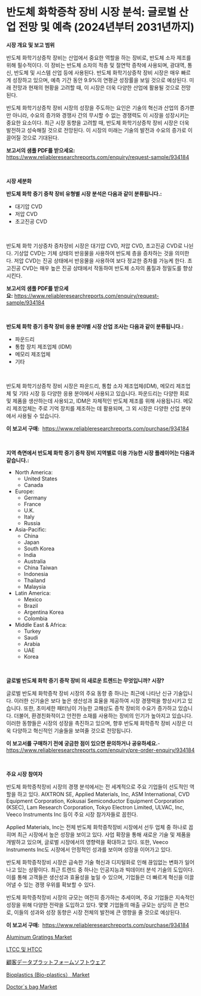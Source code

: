 <p><h1>반도체 화학증착 장비 시장 분석: 글로벌 산업 전망 및 예측 (2024년부터 2031년까지)</h1></p><p><strong>시장 개요 및 보고 범위</strong></p>
<p><p>반도체 화학기상증착 장비는 산업에서 중요한 역할을 하는 장비로, 반도체 소자 제조를 위해 필수적이다. 이 장비는 반도체 소자의 적층 및 절연막 증착에 사용되며, 광대역, 통신, 반도체 및 시스템 산업 등에 사용된다. 반도체 화학기상증착 장비 시장은 매우 빠르게 성장하고 있으며, 예측 기간 동안 9.9%의 연평균 성장률을 보일 것으로 예상된다. 미래 전망과 현재의 현황을 고려할 때, 이 시장은 더욱 다양한 산업에 활용될 것으로 전망된다.</p><p>반도체 화학기상증착 장비 시장의 성장을 주도하는 요인은 기술의 혁신과 산업의 증가뿐만 아니라, 수요의 증가와 경쟁사 간의 무시할 수 없는 경쟁력도 이 시장을 성장시키는 중요한 요소이다. 최근 시장 동향을 고려할 때, 반도체 화학기상증착 장비 시장은 더욱 발전하고 성숙해질 것으로 전망된다. 이 시장의 미래는 기술의 발전과 수요의 증가로 이끌어질 것으로 기대된다.</p></p>
<p><strong>보고서의 샘플 PDF를 받으세요:</strong> <a href="https://www.reliableresearchreports.com/enquiry/request-sample/934184">https://www.reliableresearchreports.com/enquiry/request-sample/934184</a></p>
<p>&nbsp;</p>
<p><strong>시장 세분화</strong></p>
<p><strong>반도체 화학 증기 증착 장비 유형별 시장 분석은 다음과 같이 분류됩니다.:</strong></p>
<p><ul><li>대기압 CVD</li><li>저압 CVD</li><li>초고진공 CVD</li></ul></p>
<p>&nbsp;</p>
<p><p>반도체 화학 기상증차 증차장비 시장은 대기압 CVD, 저압 CVD, 초고진공 CVD로 나뉜다. 기상압 CVD는 기체 상태의 반응물을 사용하여 반도체 층을 증차하는 것을 의미한다. 저압 CVD는 진공 상태에서 반응물을 사용하여 보다 정교한 증차를 가능케 한다. 초고진공 CVD는 매우 높은 진공 상태에서 작동하여 반도체 소자의 품질과 정밀도를 향상시킨다.</p></p>
<p><strong>보고서의 샘플 PDF를 받으세요:</strong>&nbsp;<a href="https://www.reliableresearchreports.com/enquiry/request-sample/934184">https://www.reliableresearchreports.com/enquiry/request-sample/934184</a></p>
<p>&nbsp;</p>
<p><strong> 반도체 화학 증기 증착 장비 응용 분야별 시장 산업 조사는 다음과 같이 분류됩니다.:</strong></p>
<p><ul><li>파운드리</li><li>통합 장치 제조업체 (IDM)</li><li>메모리 제조업체</li><li>기타</li></ul></p>
<p>&nbsp;</p>
<p><p>반도체 화학기상증착 장비 시장은 파운드리, 통합 소자 제조업체(IDM), 메모리 제조업체 및 기타 시장 등 다양한 응용 분야에서 사용되고 있습니다. 파운드리는 다양한 회로 및 제품을 생산하는데 사용되고, IDM은 자체적인 반도체 제조를 위해 사용됩니다. 메모리 제조업체는 주로 기억 장치를 제조하는 데 활용되며, 그 외 시장은 다양한 산업 분야에서 사용될 수 있습니다.</p></p>
<p><strong>이 보고서 구매:</strong>&nbsp; <a href="https://www.reliableresearchreports.com/purchase/934184">https://www.reliableresearchreports.com/purchase/934184</a></p>
<p>&nbsp;</p>
<p><strong>지역 측면에서 반도체 화학 증기 증착 장비 지역별로 이용 가능한 시장 플레이어는 다음과 같습니다.:</strong></p>
<p><ul>
    <li>
        North America:
        <ul>
            <li>United States</li>
            <li>Canada</li>
        </ul>
    </li>
    <li>
        Europe:
        <ul>
            <li>Germany</li>
            <li>France</li>
            <li>U.K.</li>
            <li>Italy</li>
            <li>Russia</li>
        </ul>
    </li>
    <li>
        Asia-Pacific:
        <ul>
            <li>China</li>
            <li>Japan</li>
            <li>South Korea</li>
            <li>India</li>
            <li>Australia</li>
            <li>China Taiwan</li>
            <li>Indonesia</li>
            <li>Thailand</li>
            <li>Malaysia</li>
        </ul>
    </li>
    <li>
        Latin America:
        <ul>
            <li>Mexico</li>
            <li>Brazil</li>
            <li>Argentina Korea</li>
            <li>Colombia</li>
        </ul>
    </li>
    <li>
        Middle East & Africa:
        <ul>
            <li>Turkey</li>
            <li>Saudi</li>
            <li>Arabia</li>
            <li>UAE</li>
            <li>Korea</li>
        </ul>
    </li>
    </ul></p>
<p>&nbsp;</p>
<p><strong>글로벌 반도체 화학 증기 증착 장비 의 새로운 트렌드는 무엇입니까? 시장?</strong></p>
<p><p>글로벌 반도체 화학증착 장비 시장의 주요 동향 중 하나는 최근에 나타난 신규 기술입니다. 이러한 신기술은 보다 높은 생산성과 효율을 제공하여 시장 경쟁력을 향상시키고 있습니다. 또한, 초미세한 패터닝이 가능한 고해상도 증착 장비의 수요가 증가하고 있습니다. 더불어, 환경친화적이고 안전한 소재를 사용하는 장비의 인기가 높아지고 있습니다. 이러한 동향들은 시장의 성장을 촉진하고 있으며, 향후 반도체 화학증착 장비 시장은 더욱 다양하고 혁신적인 기술들을 보여줄 것으로 전망됩니다.</p></p>
<p><strong>이 보고서를 구매하기 전에 궁금한 점이 있으면 문의하거나 공유하세요.</strong>- <a href="https://www.reliableresearchreports.com/enquiry/pre-order-enquiry/934184">https://www.reliableresearchreports.com/enquiry/pre-order-enquiry/934184</a></p>
<p>&nbsp;</p>
<p><strong>주요 시장 참여자</strong></p>
<p><p>반도체 화학증착장비 시장의 경쟁 분석에서는 전 세계적으로 주요 기업들이 선도적인 역할을 하고 있다. AIXTRON SE, Applied Materials, Inc, ASM International, CVD Equipment Corporation, Kokusai Semiconductor Equipment Corporation (KSEC), Lam Research Corporation, Tokyo Electron Limited, ULVAC, Inc, Veeco Instruments Inc 등이 주요 시장 참가자들로 꼽힌다.</p><p>Applied Materials, Inc는 전체 반도체 화학증착장비 시장에서 선두 업체 중 하나로 꼽히며 최근 시장에서 높은 성장을 보이고 있다. 사업 확장을 통해 새로운 기술 및 제품을 개발하고 있으며, 글로벌 시장에서의 영향력을 확대하고 있다. 또한, Veeco Instruments Inc도 시장에서 안정적인 성과를 보이며 성장을 이어가고 있다.</p><p>반도체 화학증착장비 시장은 급속한 기술 혁신과 디지털화로 인해 끊임없는 변화가 일어나고 있는 상황이다. 최근 트렌드 중 하나는 인공지능과 빅데이터 분석 기술의 도입이다. 이를 통해 고객들은 생산성과 효율성을 높일 수 있으며, 기업들은 더 빠르게 혁신을 이끌어낼 수 있는 경쟁 우위를 확보할 수 있다.</p><p>반도체 화학증착장비 시장의 규모는 여전히 증가하는 추세이며, 주요 기업들은 지속적인 성장을 위해 다양한 전략을 도입하고 있다. 몇몇 기업들의 매출 규모는 상당히 큰 편으로, 이들의 성과와 성장 동향은 시장 전체의 발전에 큰 영향을 줄 것으로 예상된다.</p></p>
<p><strong>이 보고서 구매:</strong>&nbsp;&nbsp;<a href="https://www.reliableresearchreports.com/purchase/934184">https://www.reliableresearchreports.com/purchase/934184</a></p>
<p><p><a href="https://iodized-pantydraco-05c.notion.site/Aluminum-Gratings-Market-Dynamics-2024-2031-Also-about-Its-Market-Trends-Projections-and-Opportun-784ed8564cf841bbac529987aaa67f23">Aluminum Gratings Market</a></p><p><a href="https://github.com/idcefvhkdut6/Market-Research-Report-List-1/blob/main/6852790184354.md">LTCC 및 HTCC</a></p><p><a href="https://github.com/joaejkdzgyljvo6/Market-Research-Report-List-1/blob/main/3204972184330.md">顧客データプラットフォームソフトウェア</a></p><p><a href="https://issuu.com/reportprime-2/docs/bioplastics-bio-plastics-market-size-2030.pptx">Bioplastics (Bio-plastics） Market</a></p><p><a href="https://github.com/lylyparadise/Market-Research-Report-List-2/blob/main/doctors-bag-market.md">Doctor`s bag Market</a></p></p>
